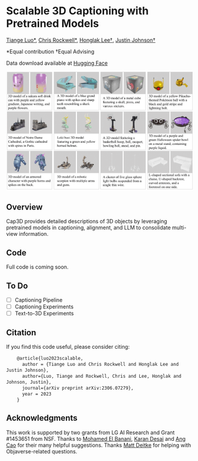 # Scalable 3D Captioning with Pretrained Models

[Tiange Luo*](https://tiangeluo.github.io/), [Chris Rockwell*](https://crockwell.github.io), [Honglak Lee†](https://web.eecs.umich.edu/~honglak/), [Justin Johnson†](https://web.eecs.umich.edu/~justincj)

*Equal contribution    †Equal Advising

Data download available at [Hugging Face](https://huggingface.co/datasets/tiange/Cap3D)

<img src="teaser.png" alt="drawing">

## Overview
Cap3D provides detailed descriptions of 3D objects by leveraging pretrained models in
captioning, alignment, and LLM to consolidate multi-view information.

## Code
Full code is coming soon.

## To Do
  - [ ] Captioning Pipeline
  - [ ] Captioning Experiments
  - [ ] Text-to-3D Experiments

## Citation
If you find this code useful, please consider citing:
```
    @article{luo2023scalable,
      author = {Tiange Luo and Chris Rockwell and Honglak Lee and Justin Johnson},
      author={Luo, Tiange and Rockwell, Chris and Lee, Honglak and Johnson, Justin},
      journal={arXiv preprint arXiv:2306.07279},
      year = 2023
    }
```

## Acknowledgments
This work is supported by two grants from LG AI Research and Grant #1453651 from NSF.
Thanks to <a href="https://mbanani.github.io/">Mohamed El Banani</a>, <a href="http://kdexd.xyz/">Karan Desai</a> and <a href="https://nileshkulkarni.github.io/">Ang Cao</a> for their many helpful suggestions. Thanks <a href="https://mattdeitke.com/">Matt Deitke</a> for helping with Objaverse-related questions. 
